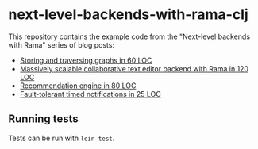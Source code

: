 # next-level-backends-with-rama-clj

This repository contains the example code from the "Next-level backends with Rama" series of blog posts:

- [Storing and traversing graphs in 60 LOC](https://blog.redplanetlabs.com/2025/03/26/next-level-backends-with-rama-graphs/)
- [Massively scalable collaborative text editor backend with Rama in 120 LOC](https://blog.redplanetlabs.com/2025/04/01/massively-scalable-collaborative-text-editor-backend-with-rama-in-120-loc/)
- [Recommendation engine in 80 LOC](https://blog.redplanetlabs.com/2025/04/08/next-level-backends-with-rama-recommendation-engine-in-80-loc/)
- [Fault-tolerant timed notifications in 25 LOC](https://blog.redplanetlabs.com/2025/04/16/next-level-backends-with-rama-fault-tolerant-timed-notifications-in-25-loc/)

## Running tests

Tests can be run with `lein test`.
